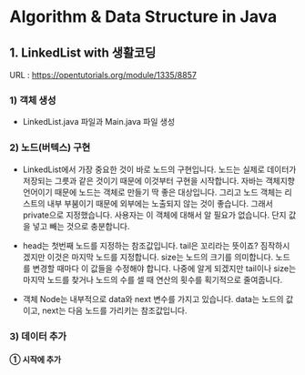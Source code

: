 # Algorithm & Data Structure in Java

## 1. LinkedList with 생활코딩
URL : https://opentutorials.org/module/1335/8857

### 1) 객체 생성
- LinkedList.java 파일과  Main.java 파일 생성

### 2) 노드(버텍스) 구현
- LinkedList에서 가장 중요한 것이 바로 노드의 구현입니다. 노드는 실제로 데이터가 저장되는 그릇과 같은 것이기 때문에 이것부터 구현을 시작합니다. 자바는 객체지향 언어이기 때문에 노드는 객체로 만들기 딱 좋은 대상입니다. 그리고 노드 객체는 리스트의 내부 부붐이기 때문에 외부에는 노출되지 않는 것이 좋습니다. 그래서 private으로 지정했습니다. 사용자는 이 객체에 대해서 알 필요가 없습니다. 단지 값을 넣고 빼는 것으로 충분합니다.

- head는 첫번째 노드를 지정하는 참조값입니다. tail은 꼬리라는 뜻이죠? 짐작하시겠지만 이것은 마지막 노드를 지정합니다. size는 노드의 크기를 의미합니다. 노드를 변경할 때마다 이 값들을 수정해야 합니다. 나중에 알게 되겠지만 tail이나 size는 마지막 노드를 찾거나 노드의 수를 셀 때 연산의 횟수를 획기적으로 줄여줍니다.

- 객체 Node는 내부적으로 data와 next 변수를 가지고 있습니다. data는 노드의 값이고, next는 다음 노드를 가리키는 참조값입니다.

### 3) 데이터 추가
#### ① 시작에 추가